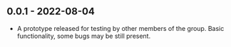 ## 0.0.1 - 2022-08-04
 - A prototype released for testing by other members of the group. Basic functionality, some bugs may be still present.
